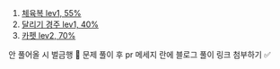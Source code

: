 1. [체육복 lev1, 55%](https://school.programmers.co.kr/learn/courses/30/lessons/42862)
2. [달리기 경주 lev1, 40%](https://school.programmers.co.kr/learn/courses/30/lessons/178871)
3. [카펫 lev2, 70%](https://school.programmers.co.kr/learn/courses/30/lessons/42842)

안 풀어올 시 벌금행 💸 문제 풀이 후 pr 메세지 란에 블로그 풀이 링크 첨부하기 ✅
